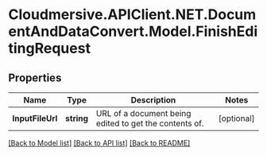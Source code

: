 # Cloudmersive.APIClient.NET.DocumentAndDataConvert.Model.FinishEditingRequest
## Properties

Name | Type | Description | Notes
------------ | ------------- | ------------- | -------------
**InputFileUrl** | **string** | URL of a document being edited to get the contents of. | [optional] 

[[Back to Model list]](../README.md#documentation-for-models) [[Back to API list]](../README.md#documentation-for-api-endpoints) [[Back to README]](../README.md)


